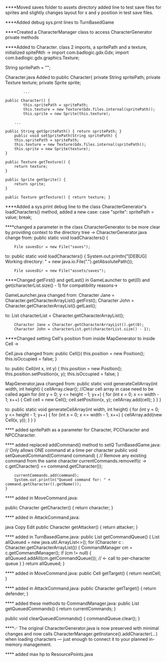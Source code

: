 ****Moved saves folder to assets directory added line to test save files for sprites and slightly changes layout for x and y position in test save files.

****Added debug sys.prnt lines to TurnBasedGame

****Created a CharacterManager class to access CharacterGenerator private methods

****Added to Character. class 2 imports, a spritePath and a texture, initialized spitePAth ->
import com.badlogic.gdx.Gdx;
import com.badlogic.gdx.graphics.Texture;

String spritePath = "";

Character.java
Added to:public Character{
private String spritePath;
private Texture texture;
private Sprite sprite;

	      	...

	public Character() {
        	this.spritePath = spritePath;
        	this.texture = new Texture(Gdx.files.internal(spritePath));
        	this.sprite = new Sprite(this.texture);

		...

	public String getSpritePath() { return spritePath; }
    	public void setSpritePath(String spritePath) {
        this.spritePath = spritePath;
        this.texture = new Texture(Gdx.files.internal(spritePath));
        this.sprite = new Sprite(texture);
    }

    public Texture getTexture() {
        return texture;
    }

    public Sprite getSprite() {
        return sprite;
    }

    public Texture getTexture() { return texture; }




****Added a sys.print debug line to the class CharacterGenerator's loadCharacters() method, added a new case:
case "sprite":
spritePath = value;
break;

****changed a parameter in the class CharacterGenerator to be more clear by providing context to the directory tree ->
CharacterGenerator.java
change from:
public static void loadCharacters() {

        File savesDir = new File("saves");

to:
public static void loadCharacters() {
System.out.println("[DEBUG] Working directory: " + new java.io.File(".").getAbsolutePath());

        File savesDir = new File("assets/saves");

****Changed getFirst() and getLast() in GameLauncher to get(0) and get(characterList.size() - 1) for compatibility reasons->

GameLauncher.java
changed from:
Character Jane = Character.getCharacterArrayList().getFirst();
Character John = Character.getCharacterArrayList().getLast();

to:
List<Character> characterList = Character.getCharacterArrayList();

        Character Jane = Character.getCharacterArrayList().get(0);
        Character John = characterList.get(characterList.size() - 1);


****Changed setting Cell's position from inside MapGenerator to inside Cell ->

Cell.java
changed from:
public Cell(){
this.position = new Position();
this.isOccupied = false;
}

to:
public Cell(int x, int y) {
this.position = new Position();
this.position.setPosition(x, y);
this.isOccupied = false;
}


MapGenerator.java
changed from:
public static void generateCellArray(int width, int height) {
cellArray.clear(); //Clear cell array in case need to be called again
for (int y = 0; y <= height - 1; y++) {
for (int x = 0; x <= width - 1; x++) {
Cell cell = new Cell();
cell.setPosition(x, y);
cellArray.add(cell);
}
}
}


to:
public static void generateCellArray(int width, int height) {
for (int y = 0; y <= height - 1; y++) {
for (int x = 0; x <= width - 1; x++) {
cellArray.add(new Cell(x, y));
}
}
}

**** added spritePath as a parameter for Character, PCCharacter and NPCCharacter. 

**** added replaced addCommand() method to setQ TurnBasedGame.java:
// Only allows ONE command at a time per character
public void setQueuedCommand(Command command) {
// Remove any existing command from the same character
currentCommands.removeIf(c -> c.getCharacter() == command.getCharacter());

        currentCommands.add(command);
        System.out.println("Queued command for: " + command.getCharacter().getName());
    }

**** added in MoveCommand.java:

public Character getCharacter() {
return character;
}

**** added in AttackCommand.java:

java
Copy
Edit
public Character getAttacker() {
return attacker;
}

**** added in TurnBasedGame.java:
public List<Command> getCommandQueue() {
List<Command> allQueued = new java.util.ArrayList<>();
for (Character c : Character.getCharacterArrayList()) {
CommandManager cm = c.getCommandManager();
if (cm != null) {
allQueued.addAll(cm.getCommandQueue()); // ← call to per-character queue
}
}
return allQueued;
}

**** added in MoveCommand.java:
public Cell getTarget() {
return nextCell;
}

**** added in AttackCommand.java:
public Character getTarget() {
return defender;
}

**** added these methods to CommandManager.java:
public List<Command> getQueuedCommands() {
return currentCommands;
}

public void clearQueuedCommands() {
commandQueue.clear();
}

****✅ The original CharacterGenerator.java is now preserved with minimal changes and 
now calls CharacterManager.getInstance().addCharacter(...) when loading characters 
— just enough to connect it to your planned in-memory management.


**** added max hp to ResourcePoints.java
